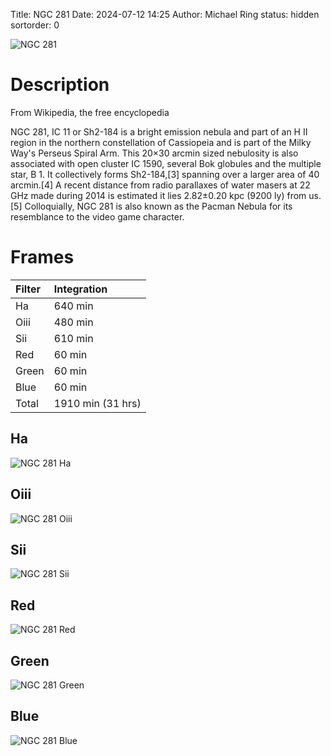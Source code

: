 Title: NGC 281
Date: 2024-07-12 14:25
Author: Michael Ring
status: hidden
sortorder: 0

![NGC 281](/images/ngc281.jpg)

# Description
From Wikipedia, the free encyclopedia

NGC 281, IC 11 or Sh2-184 is a bright emission nebula and part of an H II region in the northern constellation of Cassiopeia and is part of the Milky Way's Perseus Spiral Arm. This 20×30 arcmin sized nebulosity is also associated with open cluster IC 1590, several Bok globules and the multiple star, B 1. It collectively forms Sh2-184,[3] spanning over a larger area of 40 arcmin.[4] A recent distance from radio parallaxes of water masers at 22 GHz made during 2014 is estimated it lies 2.82±0.20 kpc (9200 ly) from us.[5] Colloquially, NGC 281 is also known as the Pacman Nebula for its resemblance to the video game character. 

# Frames
| Filter | Integration |
| :--- | :--- |
| Ha | 640 min |
| Oiii | 480 min |
| Sii | 610 min |
| Red | 60 min |
| Green | 60 min |
| Blue | 60 min |
| Total | 1910 min (31 hrs) |

## Ha
![NGC 281 Ha](/images/ngc281h.jpg)
## Oiii
![NGC 281 Oiii](/images/ngc281o.jpg)
## Sii
![NGC 281 Sii](/images/ngc281s.jpg)
## Red
![NGC 281 Red](/images/ngc281r.jpg)
## Green
![NGC 281 Green](/images/ngc281g.jpg)
## Blue
![NGC 281 Blue](/images/ngc281b.jpg)

